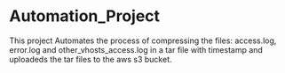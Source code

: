 # Automation_Project

This project Automates the process of compressing the files: access.log, error.log and other_vhosts_access.log in a tar file with timestamp and uploadeds the tar files to the aws s3 bucket.
